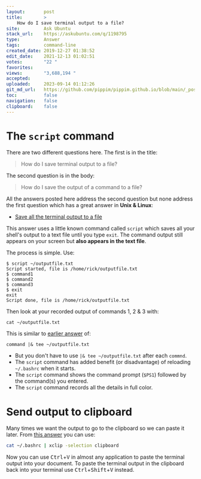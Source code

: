 ```yaml
---
layout:       post
title:        >
    How do I save terminal output to a file?
site:         Ask Ubuntu
stack_url:    https://askubuntu.com/q/1198795
type:         Answer
tags:         command-line
created_date: 2019-12-27 01:38:52
edit_date:    2021-12-13 01:02:51
votes:        "22 "
favorites:    
views:        "3,688,194 "
accepted:     
uploaded:     2023-09-14 01:12:26
git_md_url:   https://github.com/pippim/pippim.github.io/blob/main/_posts/2019/2019-12-27-How-do-I-save-terminal-output-to-a-file_.md
toc:          false
navigation:   false
clipboard:    false
---
```


# The `script` command

There are two different questions here. The first is in the title:

> How do I save terminal output to a file?  

The second question is in the body:

> How do I save the output of a command to a file?  

All the answers posted here address the second question but none address the first question which has a great answer in **Unix & Linux**:

- [Save all the terminal output to a file][1]

This answer uses a little known command called `script` which saves all your shell's output to a text file until you type `exit`. The command output still appears on your screen but **also appears in the text file**. 

The process is simple. Use:

``` 
$ script ~/outputfile.txt
Script started, file is /home/rick/outputfile.txt
$ command1
$ command2
$ command3
$ exit
exit
Script done, file is /home/rick/outputfile.txt
```

Then look at your recorded output of commands 1, 2 & 3 with:

``` 
cat ~/outputfile.txt
```

This is similar to [earlier answer][2] of:

``` 
command |& tee ~/outputfile.txt
```

- But you don't have to use `|& tee ~/outputfile.txt` after each `commnd`.
- The `script` command has added benefit (or disadvantage) of reloading `~/.bashrc` when it starts.
- The `script` command shows the command prompt (`$PS1`) followed by the command(s) you entered.
- The `script` command records all the details in full color.

# Send output to clipboard

Many times we want the output to go to the clipboard so we can paste it later. From [this answer](https://stackoverflow.com/a/5130969/6929343) you can use:

``` bash
cat ~/.bashrc | xclip -selection clipboard
```

Now you can use <kbd>Ctrl</kbd>+<kbd>V</kbd> in almost any application to paste the terminal output into your document. To paste the terminal output in the clipboard back into your terminal use <kbd>Ctrl</kbd>+<kbd>Shift</kbd>+<kbd>V</kbd> instead.

  [1]: https://unix.stackexchange.com/a/200642/200094
  [2]: https://askubuntu.com/a/485762/307523
